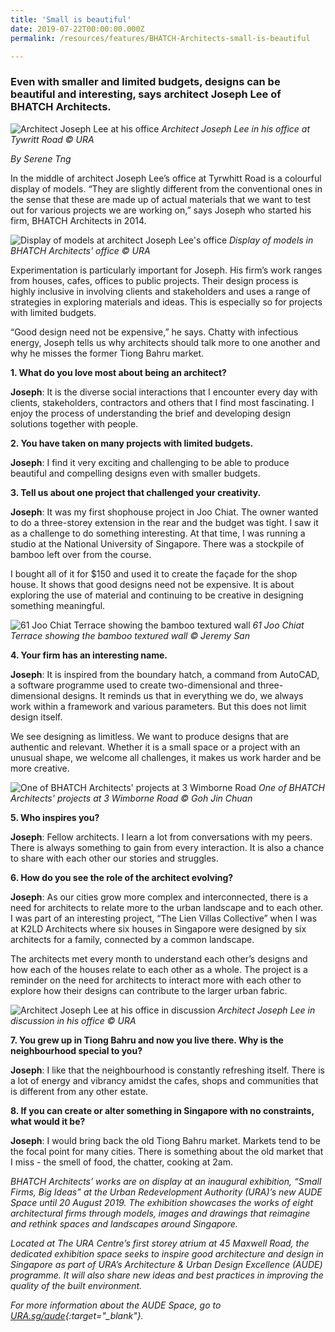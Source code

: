 ```yaml
---
title: 'Small is beautiful'
date: 2019-07-22T00:00:00.000Z
permalink: /resources/features/BHATCH-Architects-small-is-beautiful

---
```


### **Even with smaller and limited budgets, designs can be beautiful and interesting, says architect Joseph Lee of BHATCH Architects.**

![Architect Joseph Lee at his office](/images/bhatchjoseph.jpg)
*Architect Joseph Lee in his office at Tywritt Road © URA*

*By Serene Tng*

In the middle of architect Joseph Lee’s office at Tyrwhitt Road is a colourful display of models. “They are slightly different from the conventional ones in the sense that these are made up of actual materials that we want to test out for various projects we are working on,” says Joseph who started his firm, BHATCH Architects in 2014. 

![Display of models at architect Joseph Lee's office](/images/bhatchmodels.jpg)
*Display of models in BHATCH Architects' office © URA*

Experimentation is particularly important for Joseph. His firm’s work ranges from houses, cafes, offices to public projects. Their design process is highly inclusive in involving clients and stakeholders and uses a range of strategies in exploring materials and ideas. This is especially so for projects with limited budgets. 

“Good design need not be expensive,” he says. Chatty with infectious energy, Joseph tells us why architects should talk more to one another and why he misses the former Tiong Bahru market.  

**1. What do you love most about being an architect?**

**Joseph**: It is the diverse social interactions that I encounter every day with clients, stakeholders, contractors and others that I find most fascinating. I enjoy the process of understanding the brief and developing design solutions together with people. 

**2. You have taken on many projects with limited budgets.** 

**Joseph**: I find it very exciting and challenging to be able to produce beautiful and compelling designs even with smaller budgets. 

**3. Tell us about one project that challenged your creativity.** 

**Joseph**: It was my first shophouse project in Joo Chiat. The owner wanted to do a three-storey extension in the rear and the budget was tight. I saw it as a challenge to do something interesting. At that time, I was running a studio at the National University of Singapore. There was a stockpile of bamboo left over from the course. 

I bought all of it for $150 and used it to create the façade for the shop house. It shows that good designs need not be expensive. It is about exploring the use of material and continuing to be creative in designing something meaningful. 

![61 Joo Chiat Terrace showing the bamboo textured wall](/images/bhatchjoochiat.jpg)
*61 Joo Chiat Terrace showing the bamboo textured wall © Jeremy San*

**4. Your firm has an interesting name.**

**Joseph**: It is inspired from the boundary hatch, a command from AutoCAD, a software programme used to create two-dimensional and three-dimensional designs. It reminds us that in everything we do, we always work within a framework and various parameters. But this does not limit design itself. 

We see designing as limitless. We want to produce designs that are authentic and relevant. Whether it is a small space or a project with an unusual shape, we welcome all challenges, it makes us work harder and be more creative. 

![One of BHATCH Architects' projects at 3 Wimborne Road](/images/bhatchwimborneroad.jpg)
*One of BHATCH Architects' projects at 3 Wimborne Road © Goh Jin Chuan*

**5. Who inspires you?**

**Joseph**: Fellow architects. I learn a lot from conversations with my peers. There is always something to gain from every interaction. It is also a chance to share with each other our stories and struggles. 

**6. How do you see the role of the architect evolving?**

**Joseph**: As our cities grow more complex and interconnected, there is a need for architects to relate more to the urban landscape and to each other. I was part of an interesting project, “The Lien Villas Collective” when I was at K2LD Architects where six houses in Singapore were designed by six architects for a family, connected by a common landscape. 

The architects met every month to understand each other’s designs and how each of the houses relate to each other as a whole. The project is a reminder on the need for architects to interact more with each other to explore how their designs can contribute to the larger urban fabric. 

![Architect Joseph Lee at his office in discussion](/images/bhatchdiscussion.jpg)
*Architect Joseph Lee in discussion in his office © URA*

**7. You grew up in Tiong Bahru and now you live there. Why is the neighbourhood special to you?**

**Joseph**: I like that the neighbourhood is constantly refreshing itself. There is a lot of
energy and vibrancy amidst the cafes, shops and communities that is different from
any other estate. 

**8. If you can create or alter something in Singapore with no constraints, what would it be?** 

**Joseph**: I would bring back the old Tiong Bahru market. Markets tend to be the focal point for many cities. There is something about the old market that I miss - the smell of food, the chatter, cooking at 2am. 

*BHATCH Architects’ works are on display at an inaugural exhibition, “Small Firms, Big Ideas” at the Urban Redevelopment Authority (URA)’s new AUDE Space until 20 August 2019. The exhibition showcases the works of eight architectural firms through models, images and drawings that reimagine and rethink spaces and landscapes around Singapore.* 

*Located at The URA Centre’s first storey atrium at 45 Maxwell Road, the dedicated exhibition space seeks to inspire good architecture and design in Singapore as part of URA’s Architecture & Urban Design Excellence (AUDE) programme. It will also share new ideas and best practices in improving the quality of the built environment.*

*For more information about the AUDE Space, go to [URA.sg/aude](https://www.ura.gov.sg/Corporate/Get-Involved/Shape-A-Distinctive-City/Recognising-Good-Design/AUDE){:target="_blank"}.*









